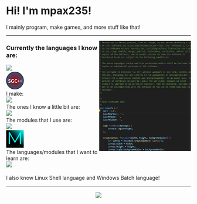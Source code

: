 <h1>Hi! I'm mpax235!</h1>
I mainly program, make games, and more stuff like that!

<hr>
<img align="right" height="300" src="images/code.png">
<h3 align="left">Currently the languages I know are:</h3>
<p align="left">
  <a href="https://skillicons.dev" align="center">
    <img src="https://skillicons.dev/icons?i=html,css,js,powershell,py,lua" />
  </a><br><img width="48" height="48" src="images/sgc++.png" /><br>
  <a align="center">I make:</a><br>
  <a href="https://skillicons.dev" align="center">
    <img src="https://skillicons.dev/icons?i=robloxstudio,haxeflixel" />
  </a><br>
  <a align="center">The ones I know a little bit are:</a><br>
  <a href="https://skillicons.dev" align="center">
    <img src="https://skillicons.dev/icons?i=c,cpp,ts,haxe,cs,php" />
  </a><br>
  <a align="center">The modules that I use are:</a><br>
  <a href="https://skillicons.dev" align="center">
    <img src="https://skillicons.dev/icons?i=firebase" />
  </a><br><img width="48" height="48" src="images/mpaxfw.svg" /><br>
  <a align="center">The languages/modules that I want to learn are:</a><br>
  <a href="https://skillicons.dev" align="center">
    <img src="https://skillicons.dev/icons?i=godot,react" />
  </a><br><br>
  <a align="center">I also know Linux Shell language and Windows Batch language!</a>
</p>
<hr>
<p align="center">
  <a href="#">
    <img align="center" src="https://github-readme-stats.vercel.app/api/top-langs/?username=mpax235&layout=compact" width="333" />
  </a>
</p>

